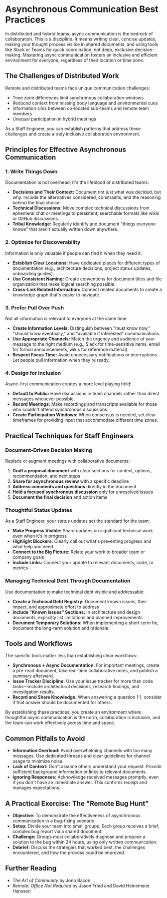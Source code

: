 # Asynchronous Communication Best Practices

In distributed and hybrid teams, async communication is the bedrock of collaboration. This is a discipline. It means writing clear, concise updates, making your thought process visible in shared documents, and using tools like Slack or Teams for quick coordination, not deep, exclusive decision-making. Mastering async communication fosters an inclusive and efficient environment for everyone, regardless of their location or time zone.

## The Challenges of Distributed Work

Remote and distributed teams face unique communication challenges:
* Time zone differences limit synchronous collaboration windows
* Reduced context from missing body language and environmental cues
* Information silos between co-located sub-teams and remote team members
* Unequal participation in hybrid meetings

As a Staff Engineer, you can establish patterns that address these challenges and create a truly inclusive collaboration environment.

## Principles for Effective Asynchronous Communication

### 1. Write Things Down

Documentation is not overhead; it's the lifeblood of distributed teams:

* **Decisions and Their Context:** Document not just what was decided, but why. Include the alternatives considered, constraints, and the reasoning behind the final choice.
* **Technical Discussions:** Move complex technical discussions from ephemeral chat or meetings to persistent, searchable formats like wikis or GitHub discussions.
* **Tribal Knowledge:** Regularly identify and document "things everyone knows" that aren't actually written down anywhere.

### 2. Optimize for Discoverability

Information is only valuable if people can find it when they need it:

* **Establish Clear Locations:** Have dedicated places for different types of documentation (e.g., architecture decisions, project status updates, onboarding guides).
* **Use Consistent Naming:** Create conventions for document titles and file organization that make logical searching possible.
* **Cross-Link Related Information:** Connect related documents to create a knowledge graph that's easier to navigate.

### 3. Prefer Pull Over Push

Not all information is relevant to everyone at the same time:

* **Create Information Levels:** Distinguish between "must know now," "should know eventually," and "available if interested" communications.
* **Use Appropriate Channels:** Match the urgency and audience of your message to the right medium (e.g., Slack for time-sensitive items, email for formal announcements, wikis for reference material).
* **Respect Focus Time:** Avoid unnecessary notifications or interruptions. Let people pull information when they're ready.

### 4. Design for Inclusion

Async-first communication creates a more level playing field:

* **Default to Public:** Have discussions in team channels rather than direct messages whenever possible.
* **Record Meetings:** Make recordings and transcripts available for those who couldn't attend synchronous discussions.
* **Create Participation Windows:** When consensus is needed, set clear timeframes for providing input that accommodate different time zones.

## Practical Techniques for Staff Engineers

### Document-Driven Decision Making

Replace or augment meetings with collaborative documents:

1. **Draft a proposal document** with clear sections for context, options, recommendation, and next steps
2. **Share for asynchronous review** with a specific deadline
3. **Address comments and questions** directly in the document
4. **Hold a focused synchronous discussion** only for unresolved issues
5. **Document the final decision** and action items

### Thoughtful Status Updates

As a Staff Engineer, your status updates set the standard for the team:

* **Make Progress Visible:** Share updates on significant technical work even when it's in progress
* **Highlight Blockers:** Clearly call out what's preventing progress and what help you need
* **Connect to the Big Picture:** Relate your work to broader team or company goals
* **Include Links:** Connect your update to relevant documents, code, or metrics

### Managing Technical Debt Through Documentation

Use documentation to make technical debt visible and addressable:

* **Create a Technical Debt Registry:** Document known issues, their impact, and approximate effort to address
* **Include "Known Issues" Sections:** In architecture and design documents, explicitly list limitations and planned improvements
* **Document Temporary Solutions:** When implementing a short-term fix, document the long-term solution and rationale

## Tools and Workflows

The specific tools matter less than establishing clear workflows:

* **Synchronous + Async Documentation:** For important meetings, create a pre-read document, take real-time collaborative notes, and publish a summary afterward.
* **Issue Tracker Discipline:** Use your issue tracker for more than code tasks—include architectural decisions, research findings, and investigation results.
* **Record and Share Knowledge:** When answering a question 1:1, consider if that answer should be documented for others.

By establishing these practices, you create an environment where thoughtful async communication is the norm, collaboration is inclusive, and the team can work effectively across time and space.

## Common Pitfalls to Avoid

- **Information Overload:** Avoid overwhelming channels with too many messages. Use dedicated threads and clear guidelines for channel usage to minimize noise.
- **Lack of Context:** Don't assume others understand your request. Provide sufficient background information or links to relevant documents.
- **Ignoring Responses:** Acknowledge received messages promptly, even if you don't have an immediate answer. This confirms receipt and manages expectations.

## A Practical Exercise: The "Remote Bug Hunt"

- **Objective:** To demonstrate the effectiveness of asynchronous communication in a bug-fixing scenario.
- **Setup:** Divide your team into small groups. Each group receives a brief, complex bug report via a shared document.
- **Challenge:** Groups must collaboratively diagnose and propose a solution to the bug within 24 hours, using only written communication.
- **Debrief:** Discuss the strategies that worked best, the challenges encountered, and how the process could be improved.

## Further Reading

- *The Art of Community* by Jono Bacon
- *Remote: Office Not Required* by Jason Fried and David Heinemeier Hansson
